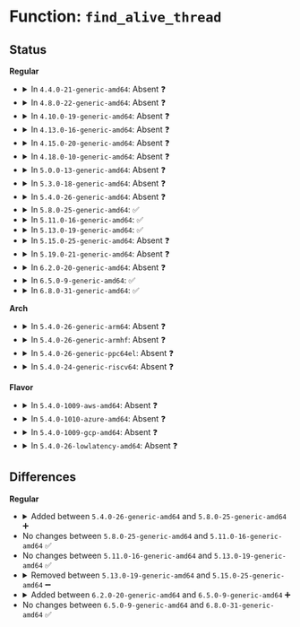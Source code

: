 # Function: <code>find_alive_thread</code>

## Status
<b>Regular</b>
<ul>
<li>
<details>
<summary>In <code>4.4.0-21-generic-amd64</code>: Absent ❓</summary>

```json
{
  "name": "find_alive_thread",
  "collision_type": "Unique Static",
  "inline_type": "Full",
  "funcs": [
    {
      "addr": 18446744071579386339,
      "name": "find_alive_thread",
      "external": false,
      "loc": "kernel/exit.c:442",
      "file": "kernel/exit.c",
      "inline": "not declared, inlined",
      "caller_inline": [
        "kernel/exit.c:do_exit",
        "kernel/exit.c:do_exit",
        "kernel/exit.c:do_exit"
      ],
      "caller_func": []
    }
  ],
  "symbols": []
}
```
</details>
</li>
<li>
<details>
<summary>In <code>4.8.0-22-generic-amd64</code>: Absent ❓</summary>

```json
{
  "name": "find_alive_thread",
  "collision_type": "Unique Static",
  "inline_type": "Full",
  "funcs": [
    {
      "addr": 18446744071579398961,
      "name": "find_alive_thread",
      "external": false,
      "loc": "kernel/exit.c:517",
      "file": "kernel/exit.c",
      "inline": "not declared, inlined",
      "caller_inline": [
        "kernel/exit.c:do_exit",
        "kernel/exit.c:do_exit",
        "kernel/exit.c:do_exit"
      ],
      "caller_func": []
    }
  ],
  "symbols": []
}
```
</details>
</li>
<li>
<details>
<summary>In <code>4.10.0-19-generic-amd64</code>: Absent ❓</summary>

```json
{
  "name": "find_alive_thread",
  "collision_type": "Unique Static",
  "inline_type": "Full",
  "funcs": [
    {
      "addr": 18446744071579419284,
      "name": "find_alive_thread",
      "external": false,
      "loc": "kernel/exit.c:526",
      "file": "kernel/exit.c",
      "inline": "not declared, inlined",
      "caller_inline": [
        "kernel/exit.c:do_exit",
        "kernel/exit.c:do_exit",
        "kernel/exit.c:do_exit"
      ],
      "caller_func": []
    }
  ],
  "symbols": []
}
```
</details>
</li>
<li>
<details>
<summary>In <code>4.13.0-16-generic-amd64</code>: Absent ❓</summary>

```json
{
  "name": "find_alive_thread",
  "collision_type": "Unique Static",
  "inline_type": "Full",
  "funcs": [
    {
      "addr": 18446744071579407383,
      "name": "find_alive_thread",
      "external": false,
      "loc": "kernel/exit.c:549",
      "file": "kernel/exit.c",
      "inline": "not declared, inlined",
      "caller_inline": [
        "kernel/exit.c:do_exit",
        "kernel/exit.c:do_exit",
        "kernel/exit.c:do_exit"
      ],
      "caller_func": []
    }
  ],
  "symbols": []
}
```
</details>
</li>
<li>
<details>
<summary>In <code>4.15.0-20-generic-amd64</code>: Absent ❓</summary>

```json
{
  "name": "find_alive_thread",
  "collision_type": "Unique Static",
  "inline_type": "Full",
  "funcs": [
    {
      "addr": 18446744071579435427,
      "name": "find_alive_thread",
      "external": false,
      "loc": "kernel/exit.c:549",
      "file": "kernel/exit.c",
      "inline": "not declared, inlined",
      "caller_inline": [
        "kernel/exit.c:do_exit",
        "kernel/exit.c:do_exit",
        "kernel/exit.c:do_exit"
      ],
      "caller_func": []
    }
  ],
  "symbols": []
}
```
</details>
</li>
<li>
<details>
<summary>In <code>4.18.0-10-generic-amd64</code>: Absent ❓</summary>

```json
{
  "name": "find_alive_thread",
  "collision_type": "Unique Static",
  "inline_type": "Full",
  "funcs": [
    {
      "addr": 18446744071579450413,
      "name": "find_alive_thread",
      "external": false,
      "loc": "kernel/exit.c:549",
      "file": "kernel/exit.c",
      "inline": "not declared, inlined",
      "caller_inline": [
        "kernel/exit.c:do_exit",
        "kernel/exit.c:do_exit",
        "kernel/exit.c:do_exit"
      ],
      "caller_func": []
    }
  ],
  "symbols": []
}
```
</details>
</li>
<li>
<details>
<summary>In <code>5.0.0-13-generic-amd64</code>: Absent ❓</summary>

```json
{
  "name": "find_alive_thread",
  "collision_type": "Unique Static",
  "inline_type": "Full",
  "funcs": [
    {
      "addr": 18446744071579483961,
      "name": "find_alive_thread",
      "external": false,
      "loc": "kernel/exit.c:550",
      "file": "kernel/exit.c",
      "inline": "not declared, inlined",
      "caller_inline": [
        "kernel/exit.c:do_exit",
        "kernel/exit.c:do_exit",
        "kernel/exit.c:do_exit"
      ],
      "caller_func": []
    }
  ],
  "symbols": []
}
```
</details>
</li>
<li>
<details>
<summary>In <code>5.3.0-18-generic-amd64</code>: Absent ❓</summary>

```json
{
  "name": "find_alive_thread",
  "collision_type": "Unique Static",
  "inline_type": "Full",
  "funcs": [
    {
      "addr": 18446744071579501906,
      "name": "find_alive_thread",
      "external": false,
      "loc": "kernel/exit.c:552",
      "file": "kernel/exit.c",
      "inline": "not declared, inlined",
      "caller_inline": [
        "kernel/exit.c:do_exit",
        "kernel/exit.c:do_exit",
        "kernel/exit.c:do_exit"
      ],
      "caller_func": []
    }
  ],
  "symbols": []
}
```
</details>
</li>
<li>
<details>
<summary>In <code>5.4.0-26-generic-amd64</code>: Absent ❓</summary>

```json
{
  "name": "find_alive_thread",
  "collision_type": "Unique Static",
  "inline_type": "Full",
  "funcs": [
    {
      "addr": 18446744071579527997,
      "name": "find_alive_thread",
      "external": false,
      "loc": "kernel/exit.c:490",
      "file": "kernel/exit.c",
      "inline": "not declared, inlined",
      "caller_inline": [
        "kernel/exit.c:do_exit",
        "kernel/exit.c:do_exit",
        "kernel/exit.c:do_exit"
      ],
      "caller_func": []
    }
  ],
  "symbols": []
}
```
</details>
</li>
<li>
<details>
<summary>In <code>5.8.0-25-generic-amd64</code>: ✅</summary>

```c
struct task_struct * find_alive_thread(struct task_struct * p)
```

```json
{
  "name": "find_alive_thread",
  "collision_type": "Unique Static",
  "inline_type": "No",
  "funcs": [
    {
      "addr": 18446744071579548624,
      "name": "find_alive_thread",
      "external": false,
      "loc": "kernel/exit.c:487",
      "file": "kernel/exit.c",
      "inline": "seen, unknown",
      "caller_inline": [],
      "caller_func": [
        "kernel/exit.c:forget_original_parent",
        "kernel/exit.c:forget_original_parent",
        "kernel/exit.c:find_child_reaper"
      ]
    }
  ],
  "symbols": [
    {
      "addr": 18446744071579548624,
      "name": "find_alive_thread",
      "section": ".text",
      "bind": "STB_LOCAL",
      "size": 69
    }
  ]
}
```
</details>
</li>
<li>
<details>
<summary>In <code>5.11.0-16-generic-amd64</code>: ✅</summary>

```c
struct task_struct * find_alive_thread(struct task_struct * p)
```

```json
{
  "name": "find_alive_thread",
  "collision_type": "Unique Static",
  "inline_type": "No",
  "funcs": [
    {
      "addr": 18446744071579529664,
      "name": "find_alive_thread",
      "external": false,
      "loc": "kernel/exit.c:506",
      "file": "kernel/exit.c",
      "inline": "seen, unknown",
      "caller_inline": [],
      "caller_func": [
        "kernel/exit.c:forget_original_parent",
        "kernel/exit.c:forget_original_parent",
        "kernel/exit.c:find_child_reaper"
      ]
    }
  ],
  "symbols": [
    {
      "addr": 18446744071579529664,
      "name": "find_alive_thread",
      "section": ".text",
      "bind": "STB_LOCAL",
      "size": 69
    }
  ]
}
```
</details>
</li>
<li>
<details>
<summary>In <code>5.13.0-19-generic-amd64</code>: ✅</summary>

```c
struct task_struct * find_alive_thread(struct task_struct * p)
```

```json
{
  "name": "find_alive_thread",
  "collision_type": "Unique Static",
  "inline_type": "No",
  "funcs": [
    {
      "addr": 18446744071579533920,
      "name": "find_alive_thread",
      "external": false,
      "loc": "kernel/exit.c:506",
      "file": "kernel/exit.c",
      "inline": "seen, unknown",
      "caller_inline": [],
      "caller_func": [
        "kernel/exit.c:forget_original_parent",
        "kernel/exit.c:forget_original_parent",
        "kernel/exit.c:forget_original_parent"
      ]
    }
  ],
  "symbols": [
    {
      "addr": 18446744071579533920,
      "name": "find_alive_thread",
      "section": ".text",
      "bind": "STB_LOCAL",
      "size": 69
    }
  ]
}
```
</details>
</li>
<li>
<details>
<summary>In <code>5.15.0-25-generic-amd64</code>: Absent ❓</summary>

```json
{
  "name": "find_alive_thread",
  "collision_type": "Unique Static",
  "inline_type": "Selective",
  "funcs": [
    {
      "addr": 18446744071579606896,
      "name": "find_alive_thread",
      "external": false,
      "loc": "kernel/exit.c:506",
      "file": "kernel/exit.c",
      "inline": "not declared, inlined",
      "caller_inline": [],
      "caller_func": [
        "kernel/exit.c:forget_original_parent",
        "kernel/exit.c:forget_original_parent",
        "kernel/exit.c:forget_original_parent"
      ]
    }
  ],
  "symbols": [
    {
      "addr": 18446744071579606896,
      "name": "find_alive_thread.isra.0",
      "section": ".text",
      "bind": "STB_LOCAL",
      "size": 62
    }
  ]
}
```
</details>
</li>
<li>
<details>
<summary>In <code>5.19.0-21-generic-amd64</code>: Absent ❓</summary>

```json
{
  "name": "find_alive_thread",
  "collision_type": "Unique Static",
  "inline_type": "Selective",
  "funcs": [
    {
      "addr": 18446744071579699904,
      "name": "find_alive_thread",
      "external": false,
      "loc": "kernel/exit.c:515",
      "file": "kernel/exit.c",
      "inline": "not declared, inlined",
      "caller_inline": [],
      "caller_func": [
        "kernel/exit.c:forget_original_parent",
        "kernel/exit.c:forget_original_parent",
        "kernel/exit.c:forget_original_parent"
      ]
    }
  ],
  "symbols": [
    {
      "addr": 18446744071579699904,
      "name": "find_alive_thread.isra.0",
      "section": ".text",
      "bind": "STB_LOCAL",
      "size": 78
    }
  ]
}
```
</details>
</li>
<li>
<details>
<summary>In <code>6.2.0-20-generic-amd64</code>: Absent ❓</summary>

```json
{
  "name": "find_alive_thread",
  "collision_type": "Unique Static",
  "inline_type": "Selective",
  "funcs": [
    {
      "addr": 18446744071579825296,
      "name": "find_alive_thread",
      "external": false,
      "loc": "kernel/exit.c:568",
      "file": "kernel/exit.c",
      "inline": "not declared, inlined",
      "caller_inline": [],
      "caller_func": [
        "kernel/exit.c:forget_original_parent",
        "kernel/exit.c:forget_original_parent",
        "kernel/exit.c:forget_original_parent"
      ]
    }
  ],
  "symbols": [
    {
      "addr": 18446744071579825296,
      "name": "find_alive_thread.isra.0",
      "section": ".text",
      "bind": "STB_LOCAL",
      "size": 78
    }
  ]
}
```
</details>
</li>
<li>
<details>
<summary>In <code>6.5.0-9-generic-amd64</code>: ✅</summary>

```c
struct task_struct * find_alive_thread(struct task_struct * p)
```

```json
{
  "name": "find_alive_thread",
  "collision_type": "Unique Static",
  "inline_type": "No",
  "funcs": [
    {
      "addr": 18446744071579873472,
      "name": "find_alive_thread",
      "external": false,
      "loc": "kernel/exit.c:572",
      "file": "kernel/exit.c",
      "inline": "seen, unknown",
      "caller_inline": [],
      "caller_func": [
        "kernel/exit.c:forget_original_parent",
        "kernel/exit.c:forget_original_parent",
        "kernel/exit.c:forget_original_parent"
      ]
    }
  ],
  "symbols": [
    {
      "addr": 18446744071579873472,
      "name": "find_alive_thread",
      "section": ".text",
      "bind": "STB_LOCAL",
      "size": 89
    }
  ]
}
```
</details>
</li>
<li>
<details>
<summary>In <code>6.8.0-31-generic-amd64</code>: ✅</summary>

```c
struct task_struct * find_alive_thread(struct task_struct * p)
```

```json
{
  "name": "find_alive_thread",
  "collision_type": "Unique Static",
  "inline_type": "No",
  "funcs": [
    {
      "addr": 18446744071579911536,
      "name": "find_alive_thread",
      "external": false,
      "loc": "kernel/exit.c:574",
      "file": "kernel/exit.c",
      "inline": "seen, unknown",
      "caller_inline": [],
      "caller_func": [
        "kernel/exit.c:forget_original_parent",
        "kernel/exit.c:forget_original_parent",
        "kernel/exit.c:forget_original_parent"
      ]
    }
  ],
  "symbols": [
    {
      "addr": 18446744071579911536,
      "name": "find_alive_thread",
      "section": ".text",
      "bind": "STB_LOCAL",
      "size": 89
    }
  ]
}
```
</details>
</li>
</ul>
<b>Arch</b>
<ul>
<li>
<details>
<summary>In <code>5.4.0-26-generic-arm64</code>: Absent ❓</summary>

```json
{
  "name": "find_alive_thread",
  "collision_type": "Unique Static",
  "inline_type": "Full",
  "funcs": [
    {
      "addr": 18446603336490670640,
      "name": "find_alive_thread",
      "external": false,
      "loc": "kernel/exit.c:490",
      "file": "kernel/exit.c",
      "inline": "not declared, inlined",
      "caller_inline": [
        "kernel/exit.c:do_exit",
        "kernel/exit.c:do_exit",
        "kernel/exit.c:do_exit"
      ],
      "caller_func": []
    }
  ],
  "symbols": []
}
```
</details>
</li>
<li>
<details>
<summary>In <code>5.4.0-26-generic-armhf</code>: Absent ❓</summary>

```json
{
  "name": "find_alive_thread",
  "collision_type": "Unique Static",
  "inline_type": "Full",
  "funcs": [
    {
      "addr": 3224742948,
      "name": "find_alive_thread",
      "external": false,
      "loc": "kernel/exit.c:490",
      "file": "kernel/exit.c",
      "inline": "not declared, inlined",
      "caller_inline": [
        "kernel/exit.c:do_exit",
        "kernel/exit.c:do_exit",
        "kernel/exit.c:do_exit"
      ],
      "caller_func": []
    }
  ],
  "symbols": []
}
```
</details>
</li>
<li>
<details>
<summary>In <code>5.4.0-26-generic-ppc64el</code>: Absent ❓</summary>

```json
{
  "name": "find_alive_thread",
  "collision_type": "Unique Static",
  "inline_type": "Full",
  "funcs": [
    {
      "addr": 13835058055283493560,
      "name": "find_alive_thread",
      "external": false,
      "loc": "kernel/exit.c:490",
      "file": "kernel/exit.c",
      "inline": "not declared, inlined",
      "caller_inline": [
        "kernel/exit.c:do_exit",
        "kernel/exit.c:do_exit",
        "kernel/exit.c:do_exit"
      ],
      "caller_func": []
    }
  ],
  "symbols": []
}
```
</details>
</li>
<li>
<details>
<summary>In <code>5.4.0-24-generic-riscv64</code>: Absent ❓</summary>

```json
{
  "name": "find_alive_thread",
  "collision_type": "Unique Static",
  "inline_type": "Full",
  "funcs": [
    {
      "addr": 18446743936271409572,
      "name": "find_alive_thread",
      "external": false,
      "loc": "kernel/exit.c:490",
      "file": "kernel/exit.c",
      "inline": "not declared, inlined",
      "caller_inline": [
        "kernel/exit.c:do_exit",
        "kernel/exit.c:do_exit",
        "kernel/exit.c:do_exit"
      ],
      "caller_func": []
    }
  ],
  "symbols": []
}
```
</details>
</li>
</ul>
<b>Flavor</b>
<ul>
<li>
<details>
<summary>In <code>5.4.0-1009-aws-amd64</code>: Absent ❓</summary>

```json
{
  "name": "find_alive_thread",
  "collision_type": "Unique Static",
  "inline_type": "Full",
  "funcs": [
    {
      "addr": 18446744071579501661,
      "name": "find_alive_thread",
      "external": false,
      "loc": "kernel/exit.c:490",
      "file": "kernel/exit.c",
      "inline": "not declared, inlined",
      "caller_inline": [
        "kernel/exit.c:do_exit",
        "kernel/exit.c:do_exit",
        "kernel/exit.c:do_exit"
      ],
      "caller_func": []
    }
  ],
  "symbols": []
}
```
</details>
</li>
<li>
<details>
<summary>In <code>5.4.0-1010-azure-amd64</code>: Absent ❓</summary>

```json
{
  "name": "find_alive_thread",
  "collision_type": "Unique Static",
  "inline_type": "Full",
  "funcs": [
    {
      "addr": 18446744071579430537,
      "name": "find_alive_thread",
      "external": false,
      "loc": "kernel/exit.c:490",
      "file": "kernel/exit.c",
      "inline": "not declared, inlined",
      "caller_inline": [
        "kernel/exit.c:do_exit",
        "kernel/exit.c:do_exit",
        "kernel/exit.c:do_exit"
      ],
      "caller_func": []
    }
  ],
  "symbols": []
}
```
</details>
</li>
<li>
<details>
<summary>In <code>5.4.0-1009-gcp-amd64</code>: Absent ❓</summary>

```json
{
  "name": "find_alive_thread",
  "collision_type": "Unique Static",
  "inline_type": "Full",
  "funcs": [
    {
      "addr": 18446744071579501581,
      "name": "find_alive_thread",
      "external": false,
      "loc": "kernel/exit.c:490",
      "file": "kernel/exit.c",
      "inline": "not declared, inlined",
      "caller_inline": [
        "kernel/exit.c:do_exit",
        "kernel/exit.c:do_exit",
        "kernel/exit.c:do_exit"
      ],
      "caller_func": []
    }
  ],
  "symbols": []
}
```
</details>
</li>
<li>
<details>
<summary>In <code>5.4.0-26-lowlatency-amd64</code>: Absent ❓</summary>

```json
{
  "name": "find_alive_thread",
  "collision_type": "Unique Static",
  "inline_type": "Full",
  "funcs": [
    {
      "addr": 18446744071579534232,
      "name": "find_alive_thread",
      "external": false,
      "loc": "kernel/exit.c:490",
      "file": "kernel/exit.c",
      "inline": "not declared, inlined",
      "caller_inline": [
        "kernel/exit.c:do_exit",
        "kernel/exit.c:do_exit",
        "kernel/exit.c:do_exit"
      ],
      "caller_func": []
    }
  ],
  "symbols": []
}
```
</details>
</li>
</ul>

## Differences
<b>Regular</b>
<ul>
<li>
<details>
<summary>Added between <code>5.4.0-26-generic-amd64</code> and <code>5.8.0-25-generic-amd64</code> ➕</summary>

```c
struct task_struct * find_alive_thread(struct task_struct * p)
```
</details>
</li>
<li>
No changes between <code>5.8.0-25-generic-amd64</code> and <code>5.11.0-16-generic-amd64</code> ✅
</li>
<li>
No changes between <code>5.11.0-16-generic-amd64</code> and <code>5.13.0-19-generic-amd64</code> ✅
</li>
<li>
<details>
<summary>Removed between <code>5.13.0-19-generic-amd64</code> and <code>5.15.0-25-generic-amd64</code> ➖</summary>

```c
struct task_struct * find_alive_thread(struct task_struct * p)
```
</details>
</li>
<li>
<details>
<summary>Added between <code>6.2.0-20-generic-amd64</code> and <code>6.5.0-9-generic-amd64</code> ➕</summary>

```c
struct task_struct * find_alive_thread(struct task_struct * p)
```
</details>
</li>
<li>
No changes between <code>6.5.0-9-generic-amd64</code> and <code>6.8.0-31-generic-amd64</code> ✅
</li>
</ul>
